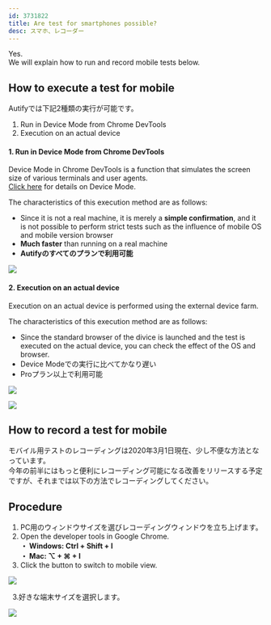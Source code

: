 ```yaml
---
id: 3731822
title: Are test for smartphones possible?
desc: スマホ、レコーダー
---
```


Yes. <br>We will explain how to run and record mobile tests below.

## How to execute a test for mobile

Autifyでは下記2種類の実行が可能です。

1. Run in Device Mode from Chrome DevTools
2. Execution on an actual device

#### 1. Run in Device Mode from Chrome DevTools

Device Mode in Chrome DevTools is a function that simulates the screen size of various terminals and user agents. <br>[Click here](https://developers.google.com/web/tools/chrome-devtools/device-mode) for details on Device Mode.

The characteristics of this execution method are as follows:

- Since it is not a real machine, it is merely a **simple confirmation**, and it is not possible to perform strict tests such as the influence of mobile OS and mobile version browser
- **Much faster** than running on a real machine
- **Autifyのすべてのプランで利用可能**

![](https://downloads.intercomcdn.com/i/o/190764418/6b94fba94e90d053f038e25c/%E3%83%A2%E3%83%8F%E3%82%99%E3%82%A4%E3%83%AB%E5%AE%9F%E8%A1%8C.png)

#### 2. Execution on an actual device

Execution on an actual device is performed using the external device farm.

The characteristics of this execution method are as follows:

- Since the standard browser of the divice is launched and the test is executed on the actual device, you can check the effect of the OS and browser.
- Device Modeでの実行に比べてかなり遅い
- Proプラン以上で利用可能

![](https://downloads.intercomcdn.com/i/o/190765360/f94f13eaa977bf80b27459e4/%E3%82%B9%E3%82%AF%E3%83%AA%E3%83%BC%E3%83%B3%E3%82%B7%E3%83%A7%E3%83%83%E3%83%88+2020-03-09+5.55.53.png)

![](https://downloads.intercomcdn.com/i/o/190765368/c4959beb239bfa799598f95a/%E3%82%B9%E3%82%AF%E3%83%AA%E3%83%BC%E3%83%B3%E3%82%B7%E3%83%A7%E3%83%83%E3%83%88+2020-03-09+5.56.14.png)

## How to record a test for mobile

モバイル用テストのレコーディングは2020年3月1日現在、少し不便な方法となっています。<br>今年の前半にはもっと便利にレコーディング可能になる改善をリリースする予定ですが、それまでは以下の方法でレコーディングしてください。

## Procedure

1. PC用のウィンドウサイズを選びレコーディングウィンドウを立ち上げます。
2. Open the developer tools in Google Chrome. <br> **・ Windows: Ctrl + Shift + I <br>・ Mac: ⌥ + ⌘ + I**
3. Click the button to switch to mobile view.

![](https://downloads.intercomcdn.com/i/o/186671674/925e014dbf9c4ab0304c75e2/_2019-10-09_11.12.48.png)

  3.好きな端末サイズを選択します。<br>

![](https://downloads.intercomcdn.com/i/o/186671783/53335f68e7e14c950b5f338a/_2019-10-09_11.14.33.png)

